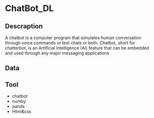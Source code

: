 # ChatBot_DL




## Descraption
A chatbot is a computer program that simulates human conversation through voice commands or text chats or both. Chatbot, short for chatterbot, is an Artificial Intelligence (AI) feature that can be embedded and used through any major messaging applications


## Data



## Tool

- chatbot 
- numby
- pands
- Html&css

